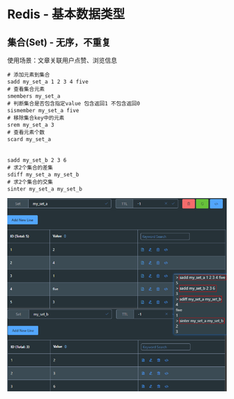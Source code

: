 # Redis - 基本数据类型

## 集合(Set) - 无序，不重复

使用场景：文章关联用户点赞、浏览信息

```shell
# 添加元素到集合
sadd my_set_a 1 2 3 4 five
# 查看集合元素
smembers my_set_a
# 判断集合是否包含指定value 包含返回1 不包含返回0
sismember my_set_a five
# 移除集合key中的元素
srem my_set_a 3
# 查看元素个数
scard my_set_a


sadd my_set_b 2 3 6
# 求2个集合的差集
sdiff my_set_a my_set_b
# 求2个集合的交集
sinter my_set_a my_set_b
```

![redis-set.png](images/redis-set.png)